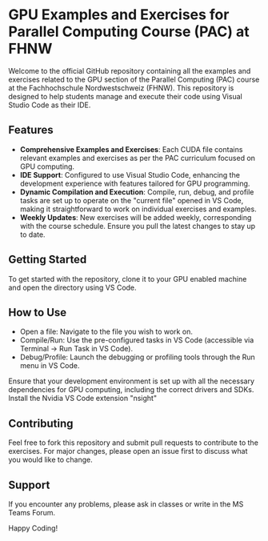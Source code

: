 # GPU Examples and Exercises for Parallel Computing Course (PAC) at FHNW

Welcome to the official GitHub repository containing all the examples and exercises related to the GPU section of the Parallel Computing (PAC) course at the Fachhochschule Nordwestschweiz (FHNW). This repository is designed to help students manage and execute their code using Visual Studio Code as their IDE.

## Features

- **Comprehensive Examples and Exercises**: Each CUDA file contains relevant examples and exercises as per the PAC curriculum focused on GPU computing.
- **IDE Support**: Configured to use Visual Studio Code, enhancing the development experience with features tailored for GPU programming.
- **Dynamic Compilation and Execution**: Compile, run, debug, and profile tasks are set up to operate on the "current file" opened in VS Code, making it straightforward to work on individual exercises and examples.
- **Weekly Updates**: New exercises will be added weekly, corresponding with the course schedule. Ensure you pull the latest changes to stay up to date.

## Getting Started

To get started with the repository, clone it to your GPU enabled machine and open the directory using VS Code.

## How to Use

- Open a file: Navigate to the file you wish to work on.
- Compile/Run: Use the pre-configured tasks in VS Code (accessible via Terminal -> Run Task in VS Code).
- Debug/Profile: Launch the debugging or profiling tools through the Run menu in VS Code.

Ensure that your development environment is set up with all the necessary dependencies for GPU computing, including the correct drivers and SDKs.
Install the Nvidia VS Code extension "nsight"

## Contributing

Feel free to fork this repository and submit pull requests to contribute to the exercises. For major changes, please open an issue first to discuss what you would like to change.


## Support

If you encounter any problems, please ask in classes or write in the MS Teams Forum.

Happy Coding!